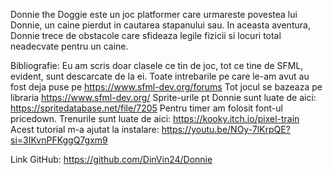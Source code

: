Donnie the Doggie este un joc platformer care urmareste povestea lui Donnie, un caine pierdut
in cautarea stapanului sau. In aceasta aventura, Donnie trece de obstacole care sfideaza legile
fizicii si locuri total neadecvate pentru un caine. 


Bibliografie:
Eu am scris doar clasele ce tin de joc, tot ce tine de SFML, evident, sunt descarcate de la ei.
Toate intrebarile pe care le-am avut au fost deja puse pe https://www.sfml-dev.org/forums
Tot jocul se bazeaza pe libraria https://www.sfml-dev.org/
Sprite-urile pt Donnie sunt luate de aici: https://spritedatabase.net/file/7205
Pentru timer am folosit font-ul pricedown.
Trenurile sunt luate de aici: https://kooky.itch.io/pixel-train
Acest tutorial m-a ajutat la instalare: https://youtu.be/NOy-7lKrpQE?si=3IKvnPFKggQ7gxm9

Link GitHub:
https://github.com/DinVin24/Donnie
